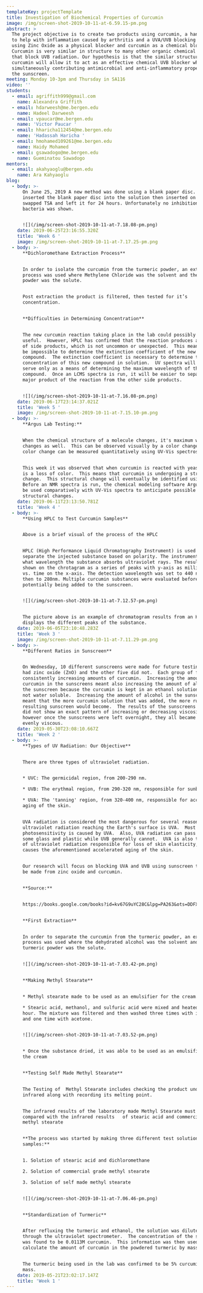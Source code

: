 ```yaml
---
templateKey: projectTemplate
title: Investigation of Biochemical Properties of Curcumin
image: /img/screen-shot-2019-10-11-at-6.59.15-pm.png
abstract: >
  The project objective is to create two products using curcumin, a hand cream
  to help with inflammation caused by arthritis and a UVA/UVB blocking sunscreen
  using Zinc Oxide as a physical blocker and curcumin as a chemical blocker. 
  Curcumin is very similar in structure to many other organic chemical blockers
  that block UVB radiation. Our hypothesis is that the similar structure of
  curcumin will allow it to act as an effective chemical UVB blocker while
  simultaneously contributing antimicrobial and anti-inflammatory properties to
  the sunscreen.
meeting: Monday 10-3pm and Thursday in SA116
video: ''
students:
  - email: agriffith999@gmail.com
    name: Alexandra Griffith
  - email: hdarweesh@me.bergen.edu
    name: Hadeel Darweesh
  - email: vpaucar@me.bergen.edu
    name: 'Victor Paucar '
  - email: hharicha112454@me.bergen.edu
    name: 'Hadassah Haricha '
  - email: hmohamed109261@me.bergen.edu
    name: Haidy Mohamed
  - email: gsawadogo@me.bergen.edu
    name: Gueminatou Sawadogo
mentors:
  - email: akahyaoglu@bergen.edu
    name: Ara Kahyaoglu
blog:
  - body: >-
      On June 25, 2019 A new method was done using a blank paper disc. We
      inserted the blank paper disc into the solution then inserted on the
      swapped TSA and left it for 24 hours. Unfortunately no inhibition of
      bacteria was shown. 


      ![](/img/screen-shot-2019-10-11-at-7.18.08-pm.png)
    date: 2019-06-25T23:16:55.320Z
    title: 'Week 6 '
    image: /img/screen-shot-2019-10-11-at-7.17.25-pm.png
  - body: >-
      **Dichloromethane Extraction Process** 


      In order to isolate the curcumin from the turmeric powder, an extraction
      process was used where Methylene Chloride was the solvent and the turmeric
      powder was the solute.


      Post extraction the product is filtered, then tested for it’s
      concentration.    


      **Difficulties in Determining Concentration**


      The new curcumin reaction taking place in the lab could possibly be very
      useful.  However, HPLC has confirmed that the reaction produces a number
      of side products, which is not uncommon or unexpected.  This means it will
      be impossible to determine the extinction coefficient of the new
      compound.  The extinction coefficient is necessary to determine the
      concentration of this new compound in solution.  UV spectra will have to
      serve only as a means of determining the maximum wavelength of the
      compound.  Once an LCMS spectra is run, it will be easier to separate the
      major product of the reaction from the other side products.


      ![](/img/screen-shot-2019-10-11-at-7.16.08-pm.png)
    date: 2019-06-17T23:14:37.021Z
    title: 'Week 5 '
    image: /img/screen-shot-2019-10-11-at-7.15.10-pm.png
  - body: >-
      **Argus Lab Testing:**


      When the chemical structure of a molecule changes, it's maximum wavelength
      changes as well.  This can be observed visually by a color change.  That
      color change can be measured quantitatively using UV-Vis spectroscopy.


      This week it was observed that when curcumin is reacted with yeast, there
      is a loss of color.  This means that curcumin is undergoing a structural
      change.  This structural change will eventually be identified using NMR. 
      Before an NMR spectra is run, the chemical modeling software Argus Lab can
      be used comparatively with UV-Vis spectra to anticipate possible
      structural changes.
    date: 2019-06-11T23:13:50.781Z
    title: 'Week 4 '
  - body: >-
      **Using HPLC to Test Curcumin Samples**


      Above is a brief visual of the process of the HPLC


      HPLC (High Performance Liquid Chromatography Instrument) is used to
      separate the injected substance based on polarity. The instrument detects
      what wavelength the substance absorbs ultraviolet rays. The results are
      shown on the chrotagram as a series of peaks with y-axis as milli-Volts
      vs. time on the x-axis. The detection wavelength was set to 440 nm and
      then to 280nm. Multiple curcumin substances were evaluated before
      potentially being added to the sunscreen.  


      ![](/img/screen-shot-2019-10-11-at-7.12.57-pm.png)


      The picture above is an example of chromatogram results from an HPLC which
      displays the different peaks of the substance.
    date: 2019-06-05T23:10:48.283Z
    title: 'Week 3 '
    image: /img/screen-shot-2019-10-11-at-7.11.29-pm.png
  - body: >-
      **Different Ratios in Sunscreen**


      On Wednesday, 10 different sunscreens were made for future testing.  Five
      had zinc oxide (ZnO) and the other five did not.  Each group of five had
      consistently increasing amounts of curcumin.  Increasing the amount of
      curcumin in the sunscreens meant also increasing the amount of alcohol in
      the sunscreen because the curcumin is kept in an ethanol solution as it is
      not water soluble.  Increasing the amount of alcohol in the sunscreen
      meant that the more curcumin solution that was added, the more runny the
      resulting sunscreen would become.  The results of the sunscreens initially
      did not show an exact pattern of increasing or decreasing viscosity,
      however once the sunscreens were left overnight, they all became more
      evenly viscous.
    date: 2019-05-30T23:08:10.667Z
    title: 'Week 2 '
  - body: >-
      **Types of UV Radiation: Our Objective**


      There are three types of ultraviolet radiation.


      * UVC: The germicidal region, from 200-290 nm.

      * UVB: The erythmal region, from 290-320 nm, responsible for sunburns.

      * UVA: The 'tanning' region, from 320-400 nm, responsible for accelerated
      aging of the skin. 


      UVA radiation is considered the most dangerous for several reasons.  Most
      ultraviolet radiation reaching the Earth's surface is UVA.  Most
      photosensitivity is caused by UVA.  Also, UVA radiation can pass through
      some glass and plastic while UVB generally cannot.  UVA is also the type
      of ultraviolet radiation responsible for loss of skin elasticity, which
      causes the aforementioned accelerated aging of the skin.


      Our research will focus on blocking UVA and UVB using sunscreen that will
      be made from zinc oxide and curcumin.


      **Source:** 


      https://books.google.com/books?id=kv67G9uYC28C&lpg=PA263&ots=DDFXUgWLjr&dq=chemistry%20sunscreen&lr&pg=PA267#v=onepage&q=chemistry%20sunscreen&f=false


      **First Extraction**


      In order to separate the curcumin from the turmeric powder, an extraction
      process was used where the dehydrated alcohol was the solvent and the
      turmeric powder was the solute.


      ![](/img/screen-shot-2019-10-11-at-7.03.42-pm.png)


      **Making Methyl Stearate** 


      * Methyl stearate made to be used as an emulsifier for the cream. 

      * Stearic acid, methanol, and sulfuric acid were mixed and heated for 1
      hour. The mixture was filtered and then washed three times with ice water
      and one time with acetone.


      ![](/img/screen-shot-2019-10-11-at-7.03.52-pm.png)


      * Once the substance dried, it was able to be used as an emulsifier for
      the cream


      **Testing Self Made Methyl Stearate** 


      The Testing of  Methyl Stearate includes checking the product under
      infrared along with recording its melting point. 


      The infrared results of the laboratory made Methyl Stearate must be
      compared with the infrared results   of stearic acid and commercial grade
      methyl stearate 


      **The process was started by making three different test solution
      samples:** 


      1. Solution of stearic acid and dichloromethane  

      2. Solution of commercial grade methyl stearate 

      3. Solution of self made methyl stearate 


      ![](/img/screen-shot-2019-10-11-at-7.06.46-pm.png)


      **Standardization of Turmeric**


      After refluxing the turmeric and ethanol, the solution was diluted and run
      through the ultraviolet spectrometer.  The concentration of the solution
      was found to be 0.0113M curcumin.  This information was then used to
      calculate the amount of curcumin in the powdered turmeric by mass.


      The turmeric being used in the lab was confirmed to be 5% curcumin by
      mass.
    date: 2019-05-21T23:02:17.147Z
    title: 'Week 1 '
---
```


